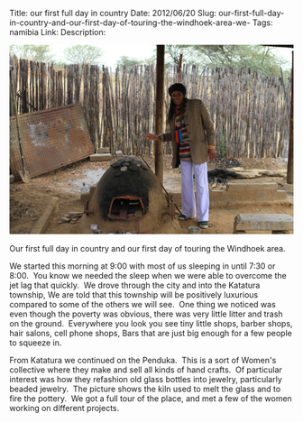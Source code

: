 Title: our first full day in country
Date: 2012/06/20
Slug: our-first-full-day-in-country-and-our-first-day-of-touring-the-windhoek-area-we-
Tags: namibia
Link: 
Description: 


<img src="/images/25.media.tumblr.com/tumblr_m5xcblZ1yu1r729pmo1_1280.png" />

<p>Our first full day in country and our first day of touring the Windhoek area.</p>
<p>We started this morning at 9:00 with most of us sleeping in until 7:30 or 8:00.  You know we needed the sleep when we were able to overcome the jet lag that quickly.  We drove through the city and into the Katatura township, We are told that this township will be positively luxurious compared to some of the others we will see.  One thing we noticed was even though the poverty was obvious, there was very little litter and trash on the ground.  Everywhere you look you see tiny little shops, barber shops, hair salons, cell phone shops, Bars that are just big enough for a few people to squeeze in.</p>
<p>From Katatura we continued on the Penduka.  This is a sort of Women's collective where they make and sell all kinds of hand crafts.  Of particular interest was how they refashion old glass bottles into jewelry, particularly beaded jewelry.  The picture shows the kiln used to melt the glass and to fire the pottery.  We got a full tour of the place, and met a few of the women working on different projects.</p>
<p> </p>
